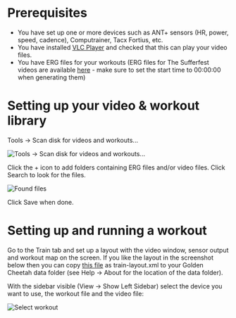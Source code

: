 # Prerequisites

* You have set up one or more devices such as ANT+ sensors (HR, power, speed, cadence), Computrainer, Tacx Fortius, etc.
* You have installed [VLC Player](http://www.videolan.org/vlc/index.html) and checked that this can play your video files.
* You have ERG files for your workouts (ERG files for The Sufferfest videos are available [here](http://viewsoftheroad.com/powerfiles/Sufferfest_Erg_Files.xls) - make sure to set the start time to 00:00:00 when generating them)

# Setting up your video & workout library
Tools -> Scan disk for videos and workouts...

![Tools -> Scan disk for videos and workouts...](https://raw.github.com/dhague/GoldenCheetah/master/doc/web/VideoWorkoutLibrary.png)

Click the + icon to add folders containing ERG files and/or video files.
Click Search to look for the files.

![Found files](https://raw.github.com/dhague/GoldenCheetah/master/doc/web/FoundFiles.png)

Click Save when done.

# Setting up and running a workout

Go to the Train tab and set up a layout with the video window, sensor output and workout map on the screen. If you like the layout in the screenshot below then you can copy [this file](https://raw.github.com/dhague/GoldenCheetah/master/doc/web/train-layout.xml) as train-layout.xml to your Golden Cheetah data folder (see Help -> About for the location of the data folder).

With the sidebar visible (View -> Show Left Sidebar) select the device you want to use, the workout file and the video file:

![Select workout](https://raw.github.com/dhague/GoldenCheetah/master/doc/web/SelectWorkout.png)

